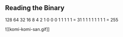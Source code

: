 ## Reading the Binary  

128 64 32 16 8 4 2 1
0       0   0   1  1  1 1 1 = 31
1        1    1   1  1  1 1 1  = 255

![[komi-komi-san.gif]]
